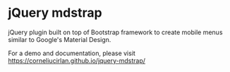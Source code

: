 # jQuery mdstrap
jQuery plugin built on top of Bootstrap framework to create mobile menus similar to Google's Material Design.

For a demo and documentation, please visit https://corneliucirlan.github.io/jquery-mdstrap/
